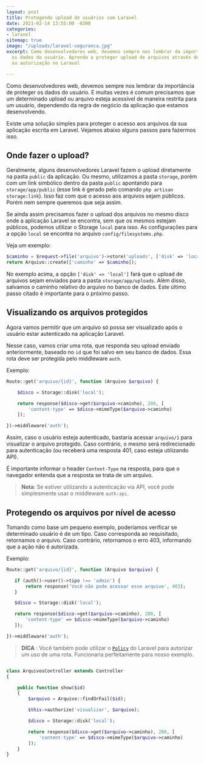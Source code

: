 ```yaml
---
layout: post
title: Protegendo upload de usuários com Laravel
date: 2021-02-14 13:55:00 -0200
categories:
- laravel
sitemap: true
image: "/uploads/laravel-seguranca.jpg"
excerpt: Como desenvolvedores web, devemos sempre nos lembrar da importância de proteger
  os dados do usuário. Aprenda a proteger upload de arquivos através de autenticação
  ou autorização no Laravel

---
```

Como desenvolvedores web, devemos sempre nos lembrar da importância de proteger os dados do usuário. E muitas vezes é comum precisamos que um determinado upload ou arquivo esteja acessível de maneira restrita para um usuário, dependendo da regra de negócio da aplicação que estamos desenvolvendo.

Existe uma solução simples para proteger o acesso aos arquivos da sua aplicação escrita em Laravel. Vejamos  abaixo alguns passos para fazermos isso.

## Onde fazer o upload?

Geralmente, alguns desenvolvedores Laravel fazem o upload diretamente na pasta `public` da aplicação. Ou mesmo, utilizamos a pasta `storage`, porém com um link simbólico dentro da pasta `public` apontando para `storage/app/public` (esse link é gerado pelo comando `php artisan storage:link`). Isso faz com que o acesso aos arquivos sejam públicos. Porém nem sempre queremos que seja assim.

Se ainda assim precisamos fazer o upload dos arquivos no mesmo disco onde a aplicação Laravel se encontra, sem que os mesmos estejam públicos, podemos utilizar o Storage `local` para isso. 
As configurações para a opção `local` se encontra no arquivo `config/filesystems.php`.

Veja um exemplo:

```php
$caminho = $request->file('arquivo')->store('uploads', ['disk' => 'local']);
return Arquivo::create(['caminho' => $caminho]);
```

No exemplo acima, a opção `['disk' => 'local']` fará que o upload de arquivos sejam enviados para a pasta `storage/app/uploads`. Além disso, salvamos o caminho relativo do arquivo no banco de dados. Este último passo citado é importante para o próximo passo.

## Visualizando os arquivos protegidos

Agora vamos permitir que um arquivo só possa ser visualizado após o usuário estar autenticado na aplicação Laravel.

Nesse caso, vamos criar uma rota, que responda seu upload enviado anteriormente, baseado no `id` que foi salvo em seu banco de dados. Essa rota deve ser protegida pelo middleware `auth`.

Exemplo:

```php
Route::get('arquivo/{id}', function (Arquivo $arquivo) {

    $disco = Storage::disk('local');

    return response($disco->get($arquivo->caminho), 200, [
        'content-type' => $disco->mimeType($arquivo->caminho)
    ]);

})->middleware('auth');
```

Assim, caso o usuário esteja autenticado, bastaria acessar `arquivo/1` para visualizar o arquivo protegido. Caso contrário, o mesmo será redirecionado para autenticação (ou receberá uma resposta 401, caso esteja utilizando API).

É importante informar o header `Content-Type` na resposta, para que o navegador entenda que a resposta se trata de um arquivo.

> **Nota**: Se estiver utilizando a autenticação via API, você pode simplesmente usar o middleware `auth:api`.

<ins class="adsbygoogle"
style="display:block; text-align:center;"
data-ad-layout="in-article"
data-ad-format="fluid"
data-ad-client="ca-pub-4119206527475379"
data-ad-slot="9977497686"></ins>
<script>
(adsbygoogle = window.adsbygoogle || \[\]).push({});
</script>

## Protegendo os arquivos por nível de acesso

Tomando como base um pequeno exemplo, poderíamos verificar se determinado usuário é de um tipo. Caso corresponda ao requisitado, retornamos o arquivo. Caso contrário, retornamos o erro 403, informando que a ação não é autorizada.

Exemplo:

```php
Route::get('arquivo/{id}', function (Arquivo $arquivo) {

   if (auth()->user()->tipo !== 'admin') {
       return response('Você não pode acessar esse arquivo', 403);
   }

   $disco = Storage::disk('local');

   return response($disco->get($arquivo->caminho), 200, [
       'content-type' => $disco->mimeType($arquivo->caminho)
   ]);

})->middleware('auth');
```

> **DICA** : Você também pode utilizar o [`Policy`](https://laravel.com/docs/5.8/authorization) do Laravel para autorizar um uso de uma rota. Funcionaria perfeitamente para nosso exemplo.

```php

class ArquivosController extends Controller
{

    public function show($id)
    {
        $arquivo = Arquivo::findOrFail($id);

        $this->authorize('visualizar', $arquivo);

        $disco = Storage::disk('local');

        return response($disco->get($arquivo->caminho), 200, [
            'content-type' => $disco->mimeType($arquivo->caminho)
        ]);
    }
}
```